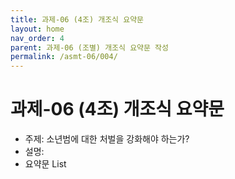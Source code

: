 ```yaml
---
title: 과제-06 (4조) 개조식 요약문
layout: home
nav_order: 4
parent: 과제-06 (조별) 개조식 요약문 작성
permalink: /asmt-06/004/
---
```


# 과제-06 (4조) 개조식 요약문

- 주제: 소년범에 대한 처벌을 강화해야 하는가? 
- 설명: 
- 요약문 List

